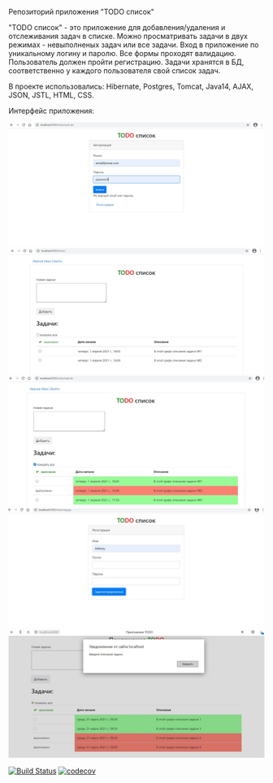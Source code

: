 Репозиторий приложения "TODO список"

"TODO список" - это приложение для добавления/удаления и отслеживания задач в списке. 
Можно просматривать задачи в двух режимах - невыполненых задач или все задачи.
Вход в приложение по уникальному логину и паролю. Все формы проходят валидацию.
Пользователь должен пройти регистрацию.
Задачи хранятся в БД, соответственно у каждого пользователя свой список задач.

В проекте использовались: Hibernate, Postgres, Tomcat, Java14, AJAX, JSON, JSTL, HTML, CSS.

Интерфейс приложения:

![alt text](https://raw.githubusercontent.com/Alexey710/job4j_todo/master/images/auth.JPG)
![alt text](https://raw.githubusercontent.com/Alexey710/job4j_todo/master/images/main_menu.JPG)
![alt text](https://raw.githubusercontent.com/Alexey710/job4j_todo/master/images/main_menu2.JPG)
![alt text](https://raw.githubusercontent.com/Alexey710/job4j_todo/master/images/reg.JPG)
![alt text](https://github.com/Alexey710/job4j_todo/blob/master/images/validation.JPG)



[![Build Status](https://travis-ci.org/Alexey710/job4j_todo.svg?branch=master)](https://travis-ci.org/Alexey710/job4j_todo)
[![codecov](https://codecov.io/gh/Alexey710/job4j_todo/branch/master/graph/badge.svg)](https://codecov.io/gh/Alexey710/job4j_todo)